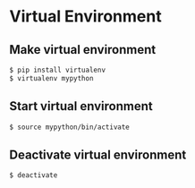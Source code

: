 # Virtual Environment

## Make virtual environment

```bash
$ pip install virtualenv
$ virtualenv mypython
```

## Start virtual environment

```bash
$ source mypython/bin/activate
```

## Deactivate virtual environment

```bash
$ deactivate
```

